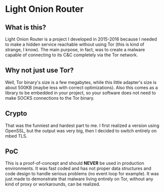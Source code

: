 # Light Onion Router

## What is this?
Light Onion Router is a project I developed in 2015-2016 because I needed to make a
hidden service reachable without using Tor (this is kind of strange, I know).
The main purpose, in fact, was to create a malware capable of connecting to its
C&C completely via the Tor network.

## Why not just use Tor?
Well, Tor binary's size is a few megabytes, while this little adapter's size
is about 500KB (maybe less with correct optimizations).
Also this comes as a library to be embedded in your project, so your software
does not need to make SOCKS connections to the Tor binary.

## Crypto
That was the funniest and hardest part to me. I first realized a version using
OpenSSL, but the output was very big, then I decided to switch entirely on
mbed TLS.

## PoC
This is a proof-of-concept and should **NEVER** be used in production
environments.
It was fast coded and has not proper data structures and code design to
handle serious problems (no event loop for example).
It was just made to demonstrate that malware living entirely on Tor, without
any kind of proxy or workarounds, can be realized.
